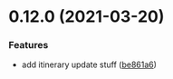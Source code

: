 # 0.12.0 (2021-03-20)


### Features

* add itinerary update stuff  ([be861a6](https://github.com/Extream-SaaS/ex-sdk/commit/be861a612d5bbe74fd7666a9a1e9828c40a1cd15))




